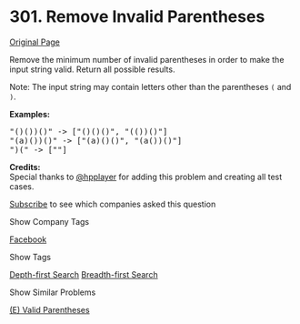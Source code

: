 # 301. Remove Invalid Parentheses

[Original Page](https://leetcode.com/problems/remove-invalid-parentheses/)

Remove the minimum number of invalid parentheses in order to make the input string valid. Return all possible results.

Note: The input string may contain letters other than the parentheses `(` and `)`.

**Examples:**  

<pre>"()())()" -> ["()()()", "(())()"]
"(a)())()" -> ["(a)()()", "(a())()"]
")(" -> [""]
</pre>

**Credits:**  
Special thanks to [@hpplayer](https://leetcode.com/discuss/user/hpplayer) for adding this problem and creating all test cases.

<div>

[Subscribe](/subscribe/) to see which companies asked this question

</div>

<div>

<div id="company_tags" class="btn btn-xs btn-warning">Show Company Tags</div>

<span class="hidebutton">[Facebook](/company/facebook/)</span></div>

<div>

<div id="tags" class="btn btn-xs btn-warning">Show Tags</div>

<span class="hidebutton">[Depth-first Search](/tag/depth-first-search/) [Breadth-first Search](/tag/breadth-first-search/)</span></div>

<div>

<div id="similar" class="btn btn-xs btn-warning">Show Similar Problems</div>

<span class="hidebutton">[(E) Valid Parentheses](/problems/valid-parentheses/)</span></div>